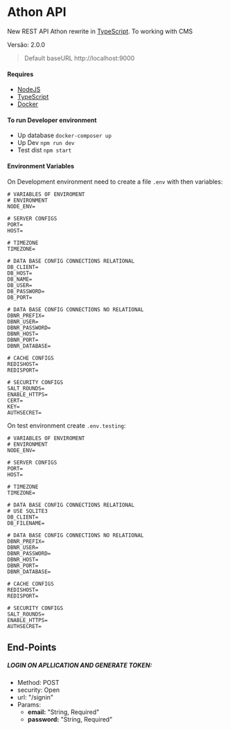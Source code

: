 # Athon API #

New REST API Athon rewrite in [TypeScript](https://www.typescriptlang.org/docs/home.html).
To working with CMS

Versão: 2.0.0

> Default baseURL http://localhost:9000

#### Requires ####

* [NodeJS](https://nodejs.org/en/docs/)
* [TypeScript](https://www.typescriptlang.org/docs/home.html)
* [Docker](https://www.docker.com/products/docker-hub)

#### To run Developer environment ####

* Up database ```docker-composer up```
* Up Dev ```npm run dev```
* Test dist ```npm start```

#### Environment Variables ####

On Development environment need to create a file `.env` with then variables:
```.dotenv
# VARIABLES OF ENVIROMENT
# ENVIRONMENT
NODE_ENV=

# SERVER CONFIGS
PORT=
HOST=

# TIMEZONE
TIMEZONE=

# DATA BASE CONFIG CONNECTIONS RELATIONAL
DB_CLIENT=
DB_HOST=
DB_NAME=
DB_USER=
DB_PASSWORD=
DB_PORT=

# DATA BASE CONFIG CONNECTIONS NO RELATIONAL
DBNR_PREFIX=
DBNR_USER=
DBNR_PASSWORD=
DBNR_HOST=
DBNR_PORT=
DBNR_DATABASE=

# CACHE CONFIGS
REDISHOST=
REDISPORT=

# SECURITY CONFIGS
SALT_ROUNDS=
ENABLE_HTTPS=
CERT=
KEY=
AUTHSECRET=
```
On test environment create ```.env.testing```:
```.dotenv
# VARIABLES OF ENVIROMENT
# ENVIRONMENT
NODE_ENV=

# SERVER CONFIGS
PORT=
HOST=

# TIMEZONE
TIMEZONE=

# DATA BASE CONFIG CONNECTIONS RELATIONAL
# USE SQLITE3
DB_CLIENT=
DB_FILENAME=

# DATA BASE CONFIG CONNECTIONS NO RELATIONAL
DBNR_PREFIX=
DBNR_USER=
DBNR_PASSWORD=
DBNR_HOST=
DBNR_PORT=
DBNR_DATABASE=

# CACHE CONFIGS
REDISHOST=
REDISPORT=

# SECURITY CONFIGS
SALT_ROUNDS=
ENABLE_HTTPS=
AUTHSECRET=
```

## End-Points ##

##### LOGIN ON APLLICATION AND GENERATE TOKEN: ###
* Method: POST
* security: Open
* url: "/signin"
* Params:
	* **email:** "String, Required"
	* **password:** "String, Required"



